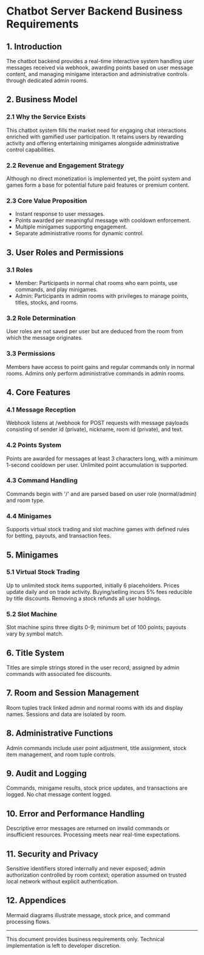 # Chatbot Server Backend Business Requirements

## 1. Introduction
The chatbot backend provides a real-time interactive system handling user messages received via webhook, awarding points based on user message content, and managing minigame interaction and administrative controls through dedicated admin rooms.

## 2. Business Model
### 2.1 Why the Service Exists
This chatbot system fills the market need for engaging chat interactions enriched with gamified user participation. It retains users by rewarding activity and offering entertaining minigames alongside administrative control capabilities.

### 2.2 Revenue and Engagement Strategy
Although no direct monetization is implemented yet, the point system and games form a base for potential future paid features or premium content.

### 2.3 Core Value Proposition
- Instant response to user messages.
- Points awarded per meaningful message with cooldown enforcement.
- Multiple minigames supporting engagement.
- Separate administrative rooms for dynamic control.

## 3. User Roles and Permissions
### 3.1 Roles
- Member: Participants in normal chat rooms who earn points, use commands, and play minigames.
- Admin: Participants in admin rooms with privileges to manage points, titles, stocks, and rooms.

### 3.2 Role Determination
User roles are not saved per user but are deduced from the room from which the message originates.

### 3.3 Permissions
Members have access to point gains and regular commands only in normal rooms. Admins only perform administrative commands in admin rooms.

## 4. Core Features
### 4.1 Message Reception
Webhook listens at /webhook for POST requests with message payloads consisting of sender id (private), nickname, room id (private), and text.

### 4.2 Points System
Points are awarded for messages at least 3 characters long, with a minimum 1-second cooldown per user. Unlimited point accumulation is supported.

### 4.3 Command Handling
Commands begin with '/' and are parsed based on user role (normal/admin) and room type.

### 4.4 Minigames
Supports virtual stock trading and slot machine games with defined rules for betting, payouts, and transaction fees.

## 5. Minigames
### 5.1 Virtual Stock Trading
Up to unlimited stock items supported, initially 6 placeholders. Prices update daily and on trade activity. Buying/selling incurs 5% fees reducible by title discounts. Removing a stock refunds all user holdings.

### 5.2 Slot Machine
Slot machine spins three digits 0-9; minimum bet of 100 points; payouts vary by symbol match.

## 6. Title System
Titles are simple strings stored in the user record, assigned by admin commands with associated fee discounts.

## 7. Room and Session Management
Room tuples track linked admin and normal rooms with ids and display names. Sessions and data are isolated by room.

## 8. Administrative Functions
Admin commands include user point adjustment, title assignment, stock item management, and room tuple controls.

## 9. Audit and Logging
Commands, minigame results, stock price updates, and transactions are logged. No chat message content logged.

## 10. Error and Performance Handling
Descriptive error messages are returned on invalid commands or insufficient resources. Processing meets near real-time expectations.

## 11. Security and Privacy
Sensitive identifiers stored internally and never exposed; admin authorization controlled by room context; operation assumed on trusted local network without explicit authentication.

## 12. Appendices
Mermaid diagrams illustrate message, stock price, and command processing flows.


---

This document provides business requirements only. Technical implementation is left to developer discretion.